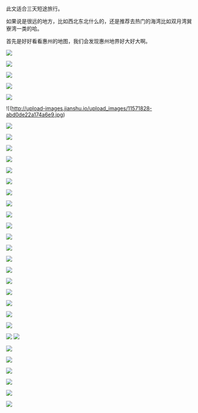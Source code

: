 此文适合三天短途旅行。

如果说是很远的地方，比如西北东北什么的，还是推荐去热门的海湾比如双月湾巽寮湾一类的哈。

首先是好好看看惠州的地图，我们会发现惠州地界好大好大啊。



































































![](http://upload-images.jianshu.io/upload_images/11571828-0588db499c532a59.jpg)













![](http://upload-images.jianshu.io/upload_images/11571828-46e04523f20e8117.jpg)

![](http://upload-images.jianshu.io/upload_images/11571828-4928d493ed7cc9a8.jpg)

![](http://upload-images.jianshu.io/upload_images/11571828-5a483e4816c16c79.jpg)

![](http://upload-images.jianshu.io/upload_images/11571828-4dbecec7fcd63ef9.jpg)

![(http://upload-images.jianshu.io/upload_images/11571828-abd0de22a174a6e9.jpg)

![](http://upload-images.jianshu.io/upload_images/11571828-6fd50fa98bf150d4.jpg)

![](http://upload-images.jianshu.io/upload_images/11571828-3b6b5078a1ca3f86.jpg)



![](http://upload-images.jianshu.io/upload_images/11571828-46b9918115afd389.jpg)

![](http://upload-images.jianshu.io/upload_images/11571828-21b49639609136b8.jpg)

![](http://upload-images.jianshu.io/upload_images/11571828-8c8736580070bc45.jpg)

![](http://upload-images.jianshu.io/upload_images/11571828-be612511eeb5136c.jpg)

![](http://upload-images.jianshu.io/upload_images/11571828-8656dfed0ea20339.jpg)

![](http://upload-images.jianshu.io/upload_images/11571828-08d1e1f18d5c4d5b.jpg)

![](http://upload-images.jianshu.io/upload_images/11571828-e0ecc98f5d697fcf.jpg)

![](http://upload-images.jianshu.io/upload_images/11571828-2d39be670f053408.jpg)

![](http://upload-images.jianshu.io/upload_images/11571828-3290e6d35301c9bd.jpg)

![](http://upload-images.jianshu.io/upload_images/11571828-d4556269dff0507e.jpg)

![](http://upload-images.jianshu.io/upload_images/11571828-7a759ed89245a753.jpg)

![](http://upload-images.jianshu.io/upload_images/11571828-4d152c6b136ce77d.jpg)

![](http://upload-images.jianshu.io/upload_images/11571828-1e536e6cfdd0c6d2.jpg)

![](http://upload-images.jianshu.io/upload_images/11571828-6589e026306c077e.jpg)

![](http://upload-images.jianshu.io/upload_images/11571828-1fd679a555cdbc8e.jpg)

![](http://upload-images.jianshu.io/upload_images/11571828-853dafb914136360.jpg)

![](http://upload-images.jianshu.io/upload_images/11571828-8cf4ba4c7f3fe5d1.jpg)

![](http://upload-images.jianshu.io/upload_images/11571828-86416b1580db20d4.jpg)
![](http://upload-images.jianshu.io/upload_images/11571828-02292e0a9b6cae25.jpg)

![](http://upload-images.jianshu.io/upload_images/11571828-66830733e03e4aaa.jpg)

![](http://upload-images.jianshu.io/upload_images/11571828-d6e765e335c8127e.jpg)

![](http://upload-images.jianshu.io/upload_images/11571828-a8cc3b6b4960630e.jpg)

![](http://upload-images.jianshu.io/upload_images/11571828-f742f6a24c23bc57.jpg)

![](http://upload-images.jianshu.io/upload_images/11571828-ec8572a2f96863ef.jpg)

![](http://upload-images.jianshu.io/upload_images/11571828-2f44aa2944c40f84.jpg)